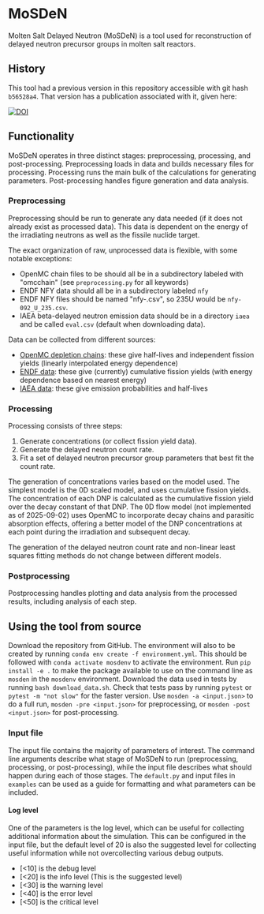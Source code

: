 # MoSDeN
Molten Salt Delayed Neutron (MoSDeN) is a tool used for reconstruction of 
delayed neutron precursor groups in molten salt reactors.

## History
This tool had a previous version in this repository accessible with 
git hash `b56528a4`.
That version has a publication associated with it, given here:

[![DOI](https://zenodo.org/badge/DOI/10.5281/zenodo.14888551.svg)](https://doi.org/10.5281/zenodo.14888551)

## Functionality
MoSDeN operates in three distinct stages: preprocessing, processing, and 
post-processing.
Preprocessing loads in data and builds necessary files for processing.
Processing runs the main bulk of the calculations for generating parameters.
Post-processing handles figure generation and data analysis.

### Preprocessing
Preprocessing should be run to generate any data needed (if it does not already 
exist as processed data).
This data is dependent on the energy of the irradiating neutrons as well as the 
fissile nuclide target.

The exact organization of raw, unprocessed data is flexible, with some notable 
exceptions:
- OpenMC chain files to be should all be in a subdirectory labeled with 
"omcchain" (see `preprocessing.py` for all keywords)
- ENDF NFY data should all be in a subdirectory labeled `nfy`
- ENDF NFY files should be named "nfy-<ZZZ>_<ID>_<AAA>.csv", so 235U would be 
`nfy-092_U_235.csv`.
- IAEA beta-delayed neutron emission data should be in a directory `iaea` and 
be called `eval.csv` (default when downloading data).

Data can be collected from different sources:
- [OpenMC depletion chains](https://openmc.org/depletion-chains/): these give 
half-lives and independent fission yields (linearly interpolated 
energy dependence)
- [ENDF data](https://www.nndc.bnl.gov/endf-releases/): these give (currently) 
cumulative fission yields (with energy dependence based on nearest energy)
- [IAEA data](https://www-nds.iaea.org/beta-delayed-neutron/database.html): 
these give emission probabilities and half-lives

### Processing
Processing consists of three steps:
1. Generate concentrations (or collect fission yield data).
2. Generate the delayed neutron count rate.
3. Fit a set of delayed neutron precursor group parameters that best fit the 
count rate.

The generation of concentrations varies based on the model used.
The simplest model is the 0D scaled model, and uses cumulative fission yields.
The concentration of each DNP is calculated as the cumulative fission yield over 
the decay constant of that DNP.
The 0D flow model (not implemented as of 2025-09-02) uses OpenMC to incorporate 
decay chains and parasitic absorption effects, offering a better model of 
the DNP concentrations at each point during the irradiation and subsequent 
decay.

The generation of the delayed neutron count rate and non-linear least squares
fitting methods do not change between different models.

### Postprocessing
Postprocessing handles plotting and data analysis from the processed results, 
including analysis of each step.

## Using the tool from source
Download the repository from GitHub.
The environment will also to be created by running 
`conda env create -f environment.yml`.
This should be followed with `conda activate mosdenv` to activate 
the environment.
Run `pip install -e .` to make the package available to use on the command line 
as `mosden` in the `mosdenv` environment.
Download the data used in tests by running `bash download_data.sh`.
Check that tests pass by running `pytest` or `pytest -m "not slow"` for the 
faster version.
Use `mosden -a <input.json>` to do a full run, `mosden -pre <input.json>` for 
preprocessing, or `mosden -post <input.json>` for post-processing.

### Input file
The input file contains the majority of parameters of interest.
The command line arguments describe what stage of MoSDeN to run (preprocessing, 
processing, or post-processing), while the input file describes what should 
happen during each of those stages.
The `default.py` and input files in `examples` can be used as a guide for 
formatting and what parameters can be included.

#### Log level
One of the parameters is the log level, which can be useful for collecting 
additional information about the simulation.
This can be configured in the input file, but the default level of 20 is also 
the suggested level for collecting useful information while not overcollecting 
various debug outputs.

- [<10] is the debug level
- [<20] is the info level (This is the suggested level)
- [<30] is the warning level
- [<40] is the error level
- [<50] is the critical level